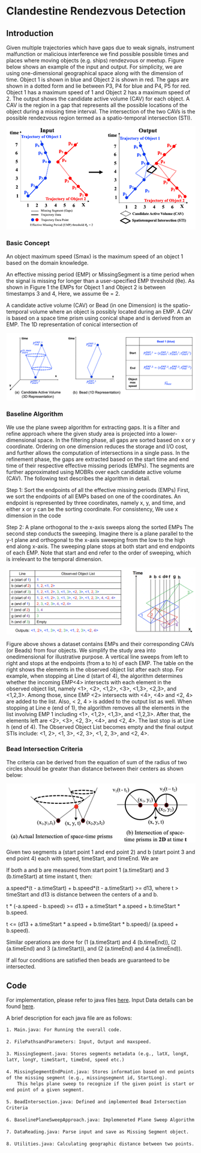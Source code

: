 # Clandestine Rendezvous Detection

## Introduction

Given multiple trajectories which have gaps due to weak signals, instrument malfunction or malicious interference we find possible possible times and places where moving objects (e.g. ships) rendezvous or meetup. Figure below shows an example of the input and output. For simplicity, we are using one-dimensional geographical space along with the dimension of time. Object 1 is shown in blue and Object 2 is shown in red. The gaps are shown in a dotted form and lie between P3, P4 for blue and P4, P5 for red. Object 1 has a maximum speed of 1 and Object 2 has a maximum speed of 2. The output shows the candidate active volume (CAV) for each object. A CAV is the region in a gap that represents all the possible locations of the object during a missing time interval. The intersection of the two CAVs is the possible rendezvous region termed as a spatio-temporal intersection (STI).

![Image](https://github.com/arunshar/RendezvousDetection/blob/main/images/InputOutput.png)


### Basic Concept

An object maximum speed (Smax) is the maximum speed of an object 1 based on the domain knowledge.

An effective missing period (EMP) or MissingSegment is a time period when the signal is missing for longer than a user-specified EMP threshold (θe). As shown in Figure 1 the EMPs for Object 1 and Object 2 is between timestamps 3 and 4, Here, we assume θe = 2.

A candidate active volume (CAV) or Bead (in one Dimension) is the spatio-temporal volume where an object is possibly located during an EMP. A CAV is based on a space time prism using conical shape and is derived from an EMP. The 1D representation of conical intersection of 

<!-- ![Image](https://github.com/arunshar/Distributed-Systems/blob/master/GroupMessenger2/images/ISIS_Algorithm_Working.gif) -->
![Image](https://github.com/arunshar/RendezvousDetection/blob/main/images/CAV_and_Bead.png)

### Baseline Algorithm
 We use the plane sweep algorithm for extracting gaps. It is a filter and refine approach where the given study area is projected into a lower-dimensional space. In the filtering phase, all gaps are sorted based on x or y coordinate. Ordering on one dimension reduces the storage and I/O cost, and further allows the computation of intersections in a single pass. In the refinement phase, the gaps are extracted based on the start time and end time of their respective effective missing periods (EMPs). The segments are further approximated using MOBRs over each candidate active volume (CAV). The following text describes the algorithm in detail.

Step 1: Sort the endpoints of all the effective missing periods (EMPs)
First, we sort the endpoints of all EMPs based on one of the coordinates. An endpoint is represented by three coordinates, namely x, y, and time, and either x or y can be the sorting coordinate. For consistency, We use x dimension in the code 

Step 2: A plane orthogonal to the x-axis sweeps along the sorted EMPs
The second step conducts the sweeping.
Imagine there is a plane parallel to the y-t plane and orthogonal to the x-axis sweeping from the low to the high end along x-axis. The sweeping plane stops at both start and end endpoints of each EMP. Note that  start and end refer to the order of sweeping, which is irrelevant to the temporal dimension.

![Image](https://github.com/arunshar/RendezvousDetection/blob/main/images/Intersections.png)

Figure above shows a dataset contains EMPs and their corresponding CAVs (or Beads) from four objects. We simplify the study area into onedimensional for illustrative purpose. A vertical line sweeps from left to right and stops at the endpoints (from a to h) of each EMP. The table on the right shows the elements in the observed object list after each stop. For example, when stopping at Line d (start of 4), the algorithm determines whether the incoming EMP<4> intersects with each element in the observed object list, namely
<1>, <2>, <1,2>, <3>, <1,3>, <2,3>, and <1,2,3>. Among those, since EMP <2> intersects with <4>, <4> and <2, 4> are added to the list. Also, < 2, 4 > is added to the output
list as well. When stopping at Line e (end of 1), the algorithm removes all the elements in the list involving EMP 1 including <1>, <1,2>, <1,3>, and <1,2,3>. After that, the elements left are <2>, <3>, <2, 3>, <4>, and <2, 4>. The last stop is at Line h (end of 4). The Observed Object List becomes empty and the final output STIs include: <1, 2>, <1, 3>, <2, 3>, <1, 2, 3>, and <2, 4>.

### Bead Intersection Criteria

The criteria can be derived from the equation of sum of the radius of two circles should be greater than distance between their centers as shown below:

![Image](https://github.com/arunshar/RendezvousDetection/blob/main/images/Intersection_Criteria.png)

Given two segments a (start point 1 and end point 2) and b (start point 3 and end point 4) each with speed, timeStart, and timeEnd. We are 

If both a and b are measured from start point 1 (a.timeStart) and 3 (b.timeStart) at time instant t, then:

a.speed*(t - a.timeStart) + b.speed*(t - a.timeStart) >= d13, where t > timeStart and d13 is distance between the centers of a and b.

t * (-a.speed - b.speed) >= d13 + a.timeStart * a.speed + b.timeStart * b.speed.

t <= (d13 + a.timeStart * a.speed + b.timeStart * b.speed)/ (a.speed + b.speed).

Similar operations are done for (1 (a.timeStart) and 4 (b.timeEnd)), (2 (a.timeEnd) and 3 (a.timeStart)), and (2 (a.timeEnd) and 4 (a.timeEnd)).

If all four conditions are satisfied then beads are guaranteed to be intersected.

## Code

For implementation, please refer to java files [here](https://github.com/arunshar/RendezvousDetection/tree/main/src/rendezvous).
Input Data details can be found [here](https://github.com/arunshar/RendezvousDetection/blob/main/gaps_tsrelative_t30_noNoise.csv).

A brief description for each java file are as follows:

	1. Main.java: For Running the overall code.

	2. FilePathsandParameters: Input, Output and maxspeed.

	3. MissingSegment.java: Stores segments metadata (e.g., latX, longX, latY, longY, timeStart, timeEnd, speed etc.)

	4. MissingSegmentEndPoint.java: Stores information based on end points of the missing segment (e.g., missingsegment id, StartLong). 
		This helps plane sweep to recognize if the given point is start or end point of a given segment.

	5. BeadIntersection.java: Defined and implemented Bead Intersection Criteria

	6. BaselinePlaneSweepApproach.java: Implemeneted Plane Sweep Algorithm

	7. DataReading.java: Parse input and save as Missing Segment object.

	8. Utilities.java: Calculating geographic distance between two points.

